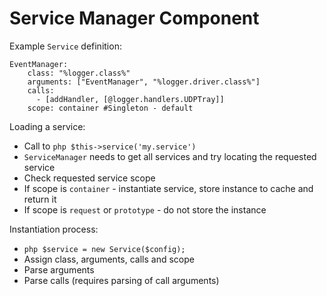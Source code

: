 Service Manager Component
==========================

Example `Service` definition:
```
EventManager:
	class: "%logger.class%"
	arguments: ["EventManager", "%logger.driver.class%"]
	calls:
	  - [addHandler, [@logger.handlers.UDPTray]]
	scope: container #Singleton - default
```

Loading a service:
* Call to ```php $this->service('my.service')```
* `ServiceManager` needs to get all services and try locating the requested service
* Check requested service scope
* If scope is `container` - instantiate service, store instance to cache and return it
* If scope is `request` or `prototype` - do not store the instance

Instantiation process:
* ```php $service = new Service($config); ```
* Assign class, arguments, calls and scope
* Parse arguments
* Parse calls (requires parsing of call arguments)
